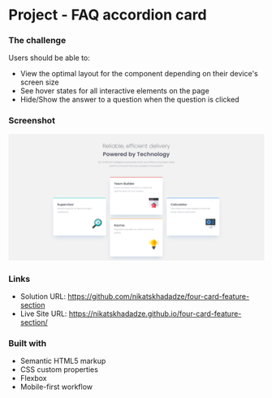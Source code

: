 # Project - FAQ accordion card

### The challenge

Users should be able to:

- View the optimal layout for the component depending on their device's screen size
- See hover states for all interactive elements on the page
- Hide/Show the answer to a question when the question is clicked

### Screenshot

![](./screen.png)

### Links

- Solution URL: https://github.com/nikatskhadadze/four-card-feature-section
- Live Site URL: https://nikatskhadadze.github.io/four-card-feature-section/

### Built with

- Semantic HTML5 markup
- CSS custom properties
- Flexbox
- Mobile-first workflow

